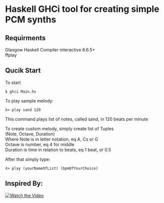 # Haskell GHCi tool for creating simple PCM synths

## Requirments
Glasgow Haskell Compiler interactive 8.6.5+  
ffplay  

## Qucik Start
To start  
```console
$ ghci Main.hs 
```
To play sample melody:
```console
λ> play sand 120  
```
This command plays list of notes, called sand, in 120 beats per minute  

To create custom melody, simply create list of Tuples  
(Note, Octave, Duration)  
Where Note is in letter notation, eq A, Cs or G  
Octave is number, eq 4 for middle  
Duration is time in relation to beats, eq 1 beat, or 0.5   

After that simply type:
```console
λ> play (yourNameOfList) (bpmOfYourChoice)
```

## Inspired By:
[![Watch the Video](https://i.ytimg.com/vi/FYTZkE5BZ-0/hqdefault.jpg)](https://www.youtube.com/watch?v=FYTZkE5BZ-0)

